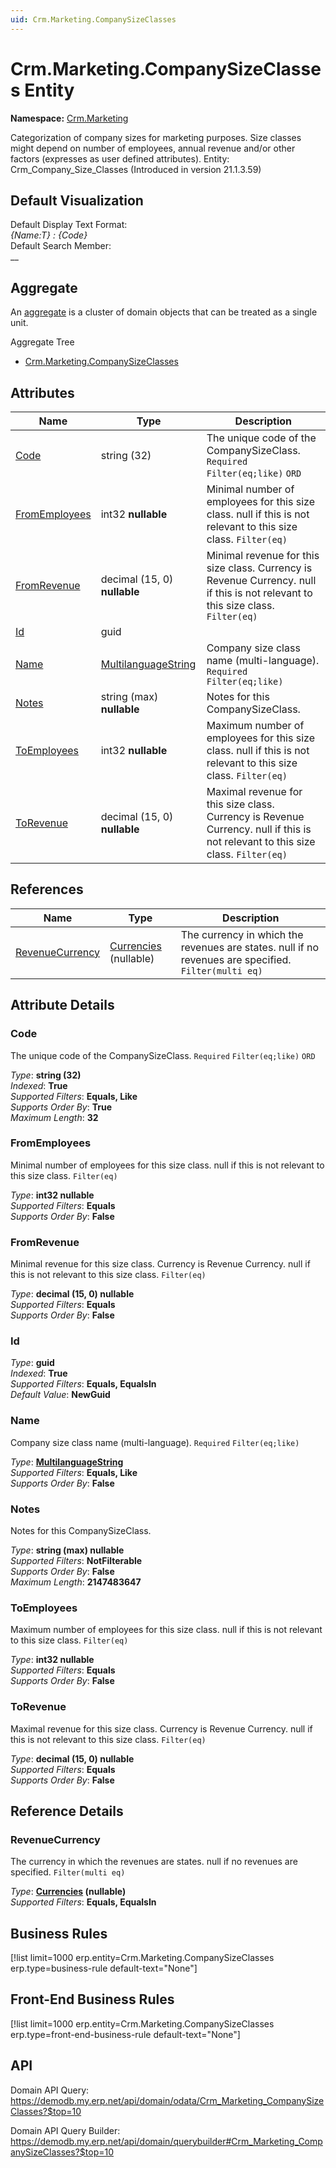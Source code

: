 ```yaml
---
uid: Crm.Marketing.CompanySizeClasses
---
```

# Crm.Marketing.CompanySizeClasses Entity

**Namespace:** [Crm.Marketing](Crm.Marketing.md)  

Categorization of company sizes for marketing purposes. Size classes might depend on number of employees, annual revenue and/or other factors (expresses as user defined attributes). Entity: Crm_Company_Size_Classes (Introduced in version 21.1.3.59)

## Default Visualization
Default Display Text Format:  
_{Name:T} : {Code}_  
Default Search Member:  
__  

## Aggregate
An [aggregate](https://docs.erp.net/tech/advanced/concepts/aggregates.html) is a cluster of domain objects that can be treated as a single unit.  

Aggregate Tree  
* [Crm.Marketing.CompanySizeClasses](Crm.Marketing.CompanySizeClasses.md)  

## Attributes

| Name | Type | Description |
| ---- | ---- | --- |
| [Code](Crm.Marketing.CompanySizeClasses.md#code) | string (32) | The unique code of the CompanySizeClass. `Required` `Filter(eq;like)` `ORD` 
| [FromEmployees](Crm.Marketing.CompanySizeClasses.md#fromemployees) | int32 __nullable__ | Minimal number of employees for this size class. null if this is not relevant to this size class. `Filter(eq)` 
| [FromRevenue](Crm.Marketing.CompanySizeClasses.md#fromrevenue) | decimal (15, 0) __nullable__ | Minimal revenue for this size class. Currency is Revenue Currency. null if this is not relevant to this size class. `Filter(eq)` 
| [Id](Crm.Marketing.CompanySizeClasses.md#id) | guid |  
| [Name](Crm.Marketing.CompanySizeClasses.md#name) | [MultilanguageString](../data-types.md#multilanguagestring) | Company size class name (multi-language). `Required` `Filter(eq;like)` 
| [Notes](Crm.Marketing.CompanySizeClasses.md#notes) | string (max) __nullable__ | Notes for this CompanySizeClass. 
| [ToEmployees](Crm.Marketing.CompanySizeClasses.md#toemployees) | int32 __nullable__ | Maximum number of employees for this size class. null if this is not relevant to this size class. `Filter(eq)` 
| [ToRevenue](Crm.Marketing.CompanySizeClasses.md#torevenue) | decimal (15, 0) __nullable__ | Maximal revenue for this size class. Currency is Revenue Currency. null if this is not relevant to this size class. `Filter(eq)` 

## References

| Name | Type | Description |
| ---- | ---- | --- |
| [RevenueCurrency](Crm.Marketing.CompanySizeClasses.md#revenuecurrency) | [Currencies](General.Currencies.md) (nullable) | The currency in which the revenues are states. null if no revenues are specified. `Filter(multi eq)` |


## Attribute Details

### Code

The unique code of the CompanySizeClass. `Required` `Filter(eq;like)` `ORD`

_Type_: **string (32)**  
_Indexed_: **True**  
_Supported Filters_: **Equals, Like**  
_Supports Order By_: **True**  
_Maximum Length_: **32**  

### FromEmployees

Minimal number of employees for this size class. null if this is not relevant to this size class. `Filter(eq)`

_Type_: **int32 __nullable__**  
_Supported Filters_: **Equals**  
_Supports Order By_: **False**  

### FromRevenue

Minimal revenue for this size class. Currency is Revenue Currency. null if this is not relevant to this size class. `Filter(eq)`

_Type_: **decimal (15, 0) __nullable__**  
_Supported Filters_: **Equals**  
_Supports Order By_: **False**  

### Id

_Type_: **guid**  
_Indexed_: **True**  
_Supported Filters_: **Equals, EqualsIn**  
_Default Value_: **NewGuid**  

### Name

Company size class name (multi-language). `Required` `Filter(eq;like)`

_Type_: **[MultilanguageString](../data-types.md#multilanguagestring)**  
_Supported Filters_: **Equals, Like**  
_Supports Order By_: **False**  

### Notes

Notes for this CompanySizeClass.

_Type_: **string (max) __nullable__**  
_Supported Filters_: **NotFilterable**  
_Supports Order By_: **False**  
_Maximum Length_: **2147483647**  

### ToEmployees

Maximum number of employees for this size class. null if this is not relevant to this size class. `Filter(eq)`

_Type_: **int32 __nullable__**  
_Supported Filters_: **Equals**  
_Supports Order By_: **False**  

### ToRevenue

Maximal revenue for this size class. Currency is Revenue Currency. null if this is not relevant to this size class. `Filter(eq)`

_Type_: **decimal (15, 0) __nullable__**  
_Supported Filters_: **Equals**  
_Supports Order By_: **False**  


## Reference Details

### RevenueCurrency

The currency in which the revenues are states. null if no revenues are specified. `Filter(multi eq)`

_Type_: **[Currencies](General.Currencies.md) (nullable)**  
_Supported Filters_: **Equals, EqualsIn**  



## Business Rules

[!list limit=1000 erp.entity=Crm.Marketing.CompanySizeClasses erp.type=business-rule default-text="None"]

## Front-End Business Rules

[!list limit=1000 erp.entity=Crm.Marketing.CompanySizeClasses erp.type=front-end-business-rule default-text="None"]

## API

Domain API Query:
<https://demodb.my.erp.net/api/domain/odata/Crm_Marketing_CompanySizeClasses?$top=10>

Domain API Query Builder:
<https://demodb.my.erp.net/api/domain/querybuilder#Crm_Marketing_CompanySizeClasses?$top=10>

